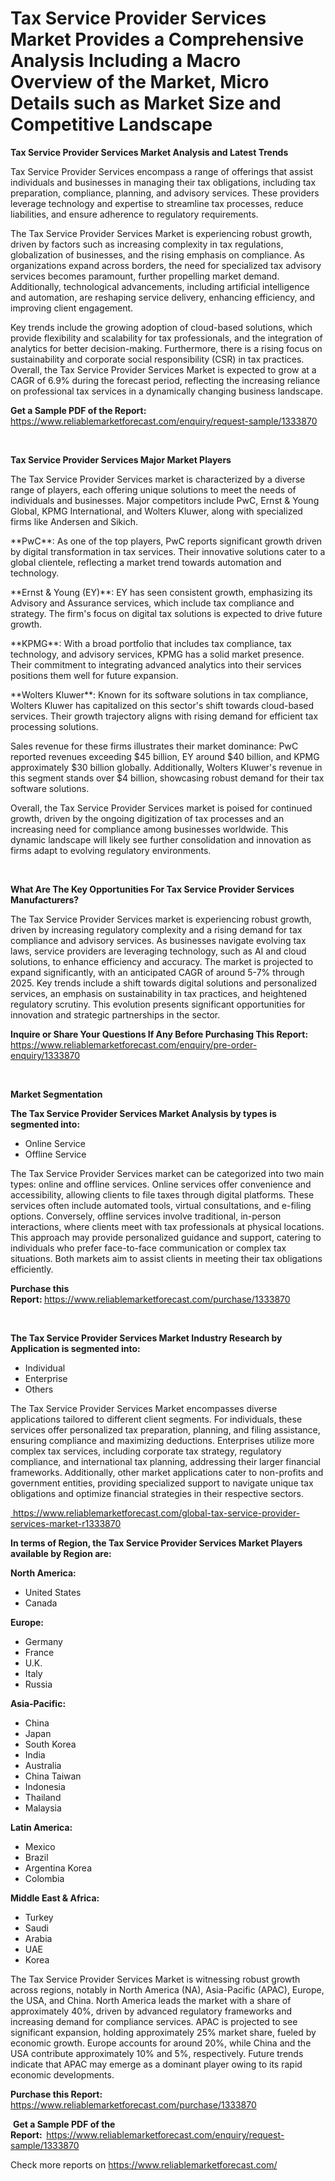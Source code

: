 <p><h1>Tax Service Provider Services Market Provides a Comprehensive Analysis Including a Macro Overview of the Market, Micro Details such as Market Size and Competitive Landscape</h1></p><p><strong>Tax Service Provider Services Market Analysis and Latest Trends</strong></p>
<p><p>Tax Service Provider Services encompass a range of offerings that assist individuals and businesses in managing their tax obligations, including tax preparation, compliance, planning, and advisory services. These providers leverage technology and expertise to streamline tax processes, reduce liabilities, and ensure adherence to regulatory requirements.</p><p>The Tax Service Provider Services Market is experiencing robust growth, driven by factors such as increasing complexity in tax regulations, globalization of businesses, and the rising emphasis on compliance. As organizations expand across borders, the need for specialized tax advisory services becomes paramount, further propelling market demand. Additionally, technological advancements, including artificial intelligence and automation, are reshaping service delivery, enhancing efficiency, and improving client engagement.</p><p>Key trends include the growing adoption of cloud-based solutions, which provide flexibility and scalability for tax professionals, and the integration of analytics for better decision-making. Furthermore, there is a rising focus on sustainability and corporate social responsibility (CSR) in tax practices. Overall, the Tax Service Provider Services Market is expected to grow at a CAGR of 6.9% during the forecast period, reflecting the increasing reliance on professional tax services in a dynamically changing business landscape.</p></p>
<p><strong>Get a Sample PDF of the Report:&nbsp;</strong> <a href="https://www.reliablemarketforecast.com/enquiry/request-sample/1333870?utm_campaign=2750&utm_medium=2&utm_source=Github&utm_content=ia&utm_term=24032025&utm_id=tax-service-provider-services">https://www.reliablemarketforecast.com/enquiry/request-sample/1333870</a></p>
<p>&nbsp;</p>
<p><strong>Tax Service Provider Services Major Market Players</strong></p>
<p><p>The Tax Service Provider Services market is characterized by a diverse range of players, each offering unique solutions to meet the needs of individuals and businesses. Major competitors include PwC, Ernst & Young Global, KPMG International, and Wolters Kluwer, along with specialized firms like Andersen and Sikich.</p><p>**PwC**: As one of the top players, PwC reports significant growth driven by digital transformation in tax services. Their innovative solutions cater to a global clientele, reflecting a market trend towards automation and technology. </p><p>**Ernst & Young (EY)**: EY has seen consistent growth, emphasizing its Advisory and Assurance services, which include tax compliance and strategy. The firm's focus on digital tax solutions is expected to drive future growth.</p><p>**KPMG**: With a broad portfolio that includes tax compliance, tax technology, and advisory services, KPMG has a solid market presence. Their commitment to integrating advanced analytics into their services positions them well for future expansion.</p><p>**Wolters Kluwer**: Known for its software solutions in tax compliance, Wolters Kluwer has capitalized on this sector's shift towards cloud-based services. Their growth trajectory aligns with rising demand for efficient tax processing solutions.</p><p>Sales revenue for these firms illustrates their market dominance: PwC reported revenues exceeding $45 billion, EY around $40 billion, and KPMG approximately $30 billion globally. Additionally, Wolters Kluwer's revenue in this segment stands over $4 billion, showcasing robust demand for their tax software solutions.</p><p>Overall, the Tax Service Provider Services market is poised for continued growth, driven by the ongoing digitization of tax processes and an increasing need for compliance among businesses worldwide. This dynamic landscape will likely see further consolidation and innovation as firms adapt to evolving regulatory environments.</p></p>
<p>&nbsp;</p>
<p><strong>What Are The Key Opportunities For Tax Service Provider Services Manufacturers?</strong></p>
<p><p>The Tax Service Provider Services market is experiencing robust growth, driven by increasing regulatory complexity and a rising demand for tax compliance and advisory services. As businesses navigate evolving tax laws, service providers are leveraging technology, such as AI and cloud solutions, to enhance efficiency and accuracy. The market is projected to expand significantly, with an anticipated CAGR of around 5-7% through 2025. Key trends include a shift towards digital solutions and personalized services, an emphasis on sustainability in tax practices, and heightened regulatory scrutiny. This evolution presents significant opportunities for innovation and strategic partnerships in the sector.</p></p>
<p><strong>Inquire or Share Your Questions If Any Before Purchasing This Report:</strong> <a href="https://www.reliablemarketforecast.com/enquiry/pre-order-enquiry/1333870?utm_campaign=2750&utm_medium=2&utm_source=Github&utm_content=ia&utm_term=24032025&utm_id=tax-service-provider-services">https://www.reliablemarketforecast.com/enquiry/pre-order-enquiry/1333870</a></p>
<p>&nbsp;</p>
<p><strong>Market Segmentation</strong></p>
<p><strong>The Tax Service Provider Services Market Analysis by types is segmented into:</strong></p>
<p><ul><li>Online Service</li><li>Offline Service</li></ul></p>
<p><p>The Tax Service Provider Services market can be categorized into two main types: online and offline services. Online services offer convenience and accessibility, allowing clients to file taxes through digital platforms. These services often include automated tools, virtual consultations, and e-filing options. Conversely, offline services involve traditional, in-person interactions, where clients meet with tax professionals at physical locations. This approach may provide personalized guidance and support, catering to individuals who prefer face-to-face communication or complex tax situations. Both markets aim to assist clients in meeting their tax obligations efficiently.</p></p>
<p><strong>Purchase this Report:&nbsp;</strong><a href="https://www.reliablemarketforecast.com/purchase/1333870?utm_campaign=2750&utm_medium=2&utm_source=Github&utm_content=ia&utm_term=24032025&utm_id=tax-service-provider-services">https://www.reliablemarketforecast.com/purchase/1333870</a></p>
<p>&nbsp;</p>
<p><strong>The Tax Service Provider Services Market Industry Research by Application is segmented into:</strong></p>
<p><ul><li>Individual</li><li>Enterprise</li><li>Others</li></ul></p>
<p><p>The Tax Service Provider Services Market encompasses diverse applications tailored to different client segments. For individuals, these services offer personalized tax preparation, planning, and filing assistance, ensuring compliance and maximizing deductions. Enterprises utilize more complex tax services, including corporate tax strategy, regulatory compliance, and international tax planning, addressing their larger financial frameworks. Additionally, other market applications cater to non-profits and government entities, providing specialized support to navigate unique tax obligations and optimize financial strategies in their respective sectors.</p></p>
<p><a href="https://www.reliablemarketforecast.com/global-tax-service-provider-services-market-r1333870?utm_campaign=2750&utm_medium=2&utm_source=Github&utm_content=ia&utm_term=24032025&utm_id=tax-service-provider-services">&nbsp;https://www.reliablemarketforecast.com/global-tax-service-provider-services-market-r1333870</a></p>
<p><strong>In terms of Region, the Tax Service Provider Services Market Players available by Region are:</strong></p>
<p>
    <p> <strong> North America: </strong>
        <ul>
            <li>United States</li>
            <li>Canada</li>
        </ul>
        </p> 
    <p> <strong> Europe: </strong>
        <ul>
            <li>Germany</li>
            <li>France</li>
            <li>U.K.</li>
            <li>Italy</li>
            <li>Russia</li>
        </ul>
        </p> 
    <p> <strong> Asia-Pacific: </strong>
        <ul>
            <li>China</li>
            <li>Japan</li>
            <li>South Korea</li>
            <li>India</li>
            <li>Australia</li>
            <li>China Taiwan</li>
            <li>Indonesia</li>
            <li>Thailand</li>
            <li>Malaysia</li>
        </ul>
        </p> 
    <p> <strong> Latin America: </strong>
        <ul>
            <li>Mexico</li>
            <li>Brazil</li>
            <li>Argentina Korea</li>
            <li>Colombia</li>
        </ul>
        </p> 
    <p> <strong> Middle East & Africa: </strong>
        <ul>
            <li>Turkey</li>
            <li>Saudi</li>
            <li>Arabia</li>
            <li>UAE</li>
            <li>Korea</li>
        </ul>
    </p>
    </p>
<p><p>The Tax Service Provider Services Market is witnessing robust growth across regions, notably in North America (NA), Asia-Pacific (APAC), Europe, the USA, and China. North America leads the market with a share of approximately 40%, driven by advanced regulatory frameworks and increasing demand for compliance services. APAC is projected to see significant expansion, holding approximately 25% market share, fueled by economic growth. Europe accounts for around 20%, while China and the USA contribute approximately 10% and 5%, respectively. Future trends indicate that APAC may emerge as a dominant player owing to its rapid economic developments.</p></p>
<p><strong>Purchase this Report: </strong><a href="https://www.reliablemarketforecast.com/purchase/1333870?utm_campaign=2750&utm_medium=2&utm_source=Github&utm_content=ia&utm_term=24032025&utm_id=tax-service-provider-services">https://www.reliablemarketforecast.com/purchase/1333870</a></p>
<p>&nbsp;<strong>Get a Sample PDF of the Report:&nbsp;&nbsp;</strong><a href="https://www.reliablemarketforecast.com/enquiry/request-sample/1333870?utm_campaign=2750&utm_medium=2&utm_source=Github&utm_content=ia&utm_term=24032025&utm_id=tax-service-provider-services">https://www.reliablemarketforecast.com/enquiry/request-sample/1333870</a></p>
<p><strong></strong></p>
<p>Check more reports on <a href="https://www.reliablemarketforecast.com/?utm_campaign=2750&utm_medium=2&utm_source=Github&utm_content=ia&utm_term=24032025&utm_id=tax-service-provider-services">https://www.reliablemarketforecast.com/</a></p>